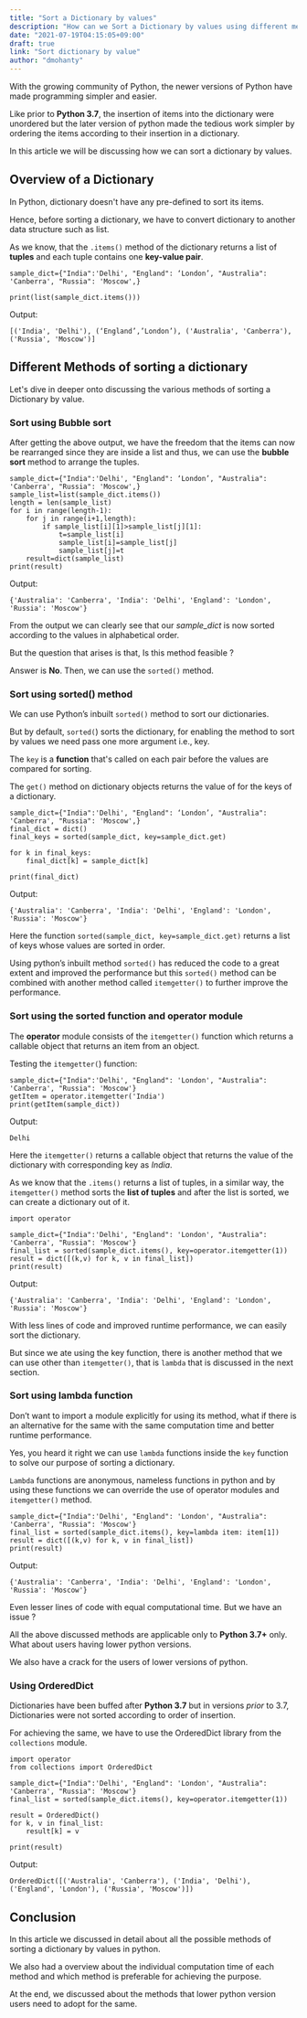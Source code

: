 ```yaml
---
title: "Sort a Dictionary by values"
description: "How can we Sort a Dictionary by values using different methods ?"
date: "2021-07-19T04:15:05+09:00"
draft: true
link: "Sort dictionary by value"
author: "dmohanty"
---
```


With the growing community of Python, the newer versions of Python have made programming simpler and easier.

Like prior to **Python 3.7**, the insertion of items into the dictionary were unordered but the later version of python made the tedious work simpler by ordering the items according to their insertion in a dictionary.

In this article we will be discussing how we can sort a dictionary by values.

## Overview of a Dictionary

In Python, dictionary doesn't have any pre-defined to sort its items.

Hence, before sorting a dictionary, we have to convert dictionary to another data structure such as list.

As we know, that the `.items()` method of the dictionary returns a list of **tuples** and each tuple contains one **key-value pair**.

```
sample_dict={"India":'Delhi', "England": ‘London’, "Australia": 'Canberra', "Russia": 'Moscow',}

print(list(sample_dict.items()))
```
Output:
```
[('India', 'Delhi'), (‘England’,’London’), ('Australia', 'Canberra'), ('Russia', 'Moscow')]
```

## Different Methods of sorting a dictionary

Let's dive in deeper onto discussing the various methods of sorting a Dictionary by value.

### Sort using Bubble sort

After getting the above output, we have the freedom that the items can now be rearranged since they are inside a list and thus, we can use the **bubble sort** method to arrange the tuples.

```
sample_dict={"India":'Delhi', "England": ‘London’, "Australia": 'Canberra', "Russia": 'Moscow',}
sample_list=list(sample_dict.items())
length = len(sample_list)
for i in range(length-1):
    for j in range(i+1,length):
        if sample_list[i][1]>sample_list[j][1]:
            t=sample_list[i]
            sample_list[i]=sample_list[j]
            sample_list[j]=t
    result=dict(sample_list)
print(result)
```

Output:
```
{'Australia': 'Canberra', 'India': 'Delhi', 'England': 'London', 'Russia': 'Moscow'}
```
From the output we can clearly see that our *sample_dict* is now sorted according to the values in alphabetical order. 

But the question that arises is that, Is this method feasible ? 

Answer is **No**. Then, we can use the `sorted()` method.

### Sort using sorted() method

We can use Python’s inbuilt `sorted()` method to sort our dictionaries. 

But by default, `sorted(`) sorts the dictionary, for enabling the method to sort by values we need pass one more argument i.e., key. 

The `key` is a **function** that's called on each pair before the values are compared for sorting. 

The `get()` method on dictionary objects returns the value of for the keys of a dictionary.

```
sample_dict={"India":'Delhi', "England": ‘London’, "Australia": 'Canberra', "Russia": 'Moscow',}
final_dict = dict()
final_keys = sorted(sample_dict, key=sample_dict.get)

for k in final_keys:
    final_dict[k] = sample_dict[k]

print(final_dict)
```

Output:
```
{'Australia': 'Canberra', 'India': 'Delhi', 'England': 'London', 'Russia': 'Moscow'}
```
Here the function `sorted(sample_dict, key=sample_dict.get)` returns a list of keys whose values are sorted in order.

Using python’s inbuilt method `sorted()` has reduced the code to a great extent and improved the performance but this `sorted()` method can be combined with another method called `itemgetter()` to further improve the performance.

### Sort using the sorted function and operator module

The **operator** module consists of the `itemgetter()` function which returns a callable object that returns an item from an object.

Testing the `itemgetter(`) function:

```
sample_dict={"India":'Delhi', "England": 'London', "Australia": 'Canberra', "Russia": 'Moscow'}
getItem = operator.itemgetter('India')
print(getItem(sample_dict))
```
Output:
```
Delhi
```

Here the `itemgetter()` returns a callable object that returns the value of the dictionary with corresponding key as *India*.

As we know that the `.items()` returns a list of tuples, in a similar way, the `itemgetter()` method sorts the **list of tuples** and after the list is sorted, we can create a dictionary out of it.

```
import operator

sample_dict={"India":'Delhi', "England": 'London', "Australia": 'Canberra', "Russia": 'Moscow'}
final_list = sorted(sample_dict.items(), key=operator.itemgetter(1))
result = dict([(k,v) for k, v in final_list])
print(result)
```

Output:
```
{'Australia': 'Canberra', 'India': 'Delhi', 'England': 'London', 'Russia': 'Moscow'}
```

With less lines of code and improved runtime performance, we can easily sort the dictionary. 

But since we ate using the key function, there is another method that we can use other than `itemgetter()`, that is `lambda` that is discussed in the next section.

### Sort using lambda function

Don’t want to import a module explicitly for using its method, what if there is an alternative for the same with the same computation time and better runtime performance.

Yes, you heard it right we can use `lambda` functions inside the `key` function to solve our purpose of sorting a dictionary.

`Lambda` functions are anonymous, nameless functions in python and by using these functions we can override the use of operator modules and `itemgetter()` method.

```
sample_dict={"India":'Delhi', "England": 'London', "Australia": 'Canberra', "Russia": 'Moscow'}
final_list = sorted(sample_dict.items(), key=lambda item: item[1])
result = dict([(k,v) for k, v in final_list])
print(result)
```

Output:
```
{'Australia': 'Canberra', 'India': 'Delhi', 'England': 'London', 'Russia': 'Moscow'}
```

Even lesser lines of code with equal computational time. But we have an issue ?

All the above discussed methods are applicable only to **Python 3.7+** only. What about users having lower python versions.

We also have a crack for the users of lower versions of python.

### Using OrderedDict 

Dictionaries have been buffed after **Python 3.7** but in versions *prior* to 3.7, Dictionaries were not sorted according to order of insertion.

For achieving the same, we have to use the OrderedDict library from the `collections` module.

```
import operator
from collections import OrderedDict

sample_dict={"India":'Delhi', "England": 'London', "Australia": 'Canberra', "Russia": 'Moscow'}
final_list = sorted(sample_dict.items(), key=operator.itemgetter(1))

result = OrderedDict()
for k, v in final_list:
    result[k] = v

print(result)
```

Output:
```
OrderedDict([('Australia', 'Canberra'), ('India', 'Delhi'), ('England', 'London'), ('Russia', 'Moscow')])
```

## Conclusion

In this article we discussed in detail about all the possible methods of sorting a dictionary by values in python.

We also had a overview about the individual computation time of each method and which method is preferable for achieving the purpose. 

At the end, we discussed about the methods that lower python version users need to adopt for the same. 



